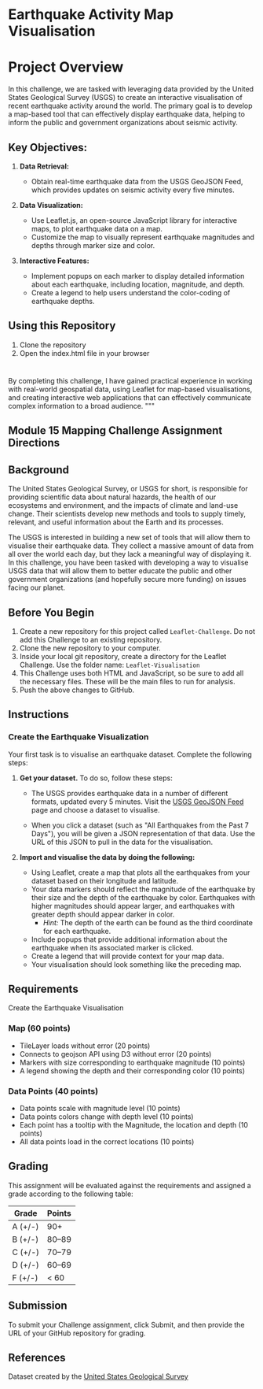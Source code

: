 # Earthquake Activity Map Visualisation

# Project Overview

In this challenge, we are tasked with leveraging data provided by the United States Geological Survey (USGS) to create an interactive visualisation of recent earthquake activity around the world. The primary goal is to develop a map-based tool that can effectively display earthquake data, helping to inform the public and government organizations about seismic activity.

## Key Objectives:
1. **Data Retrieval:**
   - Obtain real-time earthquake data from the USGS GeoJSON Feed, which provides updates on seismic activity every five minutes.

2. **Data Visualization:**
   - Use Leaflet.js, an open-source JavaScript library for interactive maps, to plot earthquake data on a map.
   - Customize the map to visually represent earthquake magnitudes and depths through marker size and color.

3. **Interactive Features:**
   - Implement popups on each marker to display detailed information about each earthquake, including location, magnitude, and depth.
   - Create a legend to help users understand the color-coding of earthquake depths.

## Using this Repository
 1. Clone the repository
 2. Open the index.html file in your browser

# 

By completing this challenge, I have gained practical experience in working with real-world geospatial data, using Leaflet for map-based visualisations, and creating interactive web applications that can effectively communicate complex information to a broad audience.
"""


## Module 15 Mapping Challenge Assignment Directions

## Background

The United States Geological Survey, or USGS for short, is responsible for providing scientific data about natural hazards, the health of our ecosystems and environment, and the impacts of climate and land-use change. Their scientists develop new methods and tools to supply timely, relevant, and useful information about the Earth and its processes.

The USGS is interested in building a new set of tools that will allow them to visualise their earthquake data. They collect a massive amount of data from all over the world each day, but they lack a meaningful way of displaying it. In this challenge, you have been tasked with developing a way to visualise USGS data that will allow them to better educate the public and other government organizations (and hopefully secure more funding) on issues facing our planet.

## Before You Begin

1. Create a new repository for this project called `Leaflet-Challenge`. Do not add this Challenge to an existing repository.
2. Clone the new repository to your computer.
3. Inside your local git repository, create a directory for the Leaflet Challenge. Use the folder name: `Leaflet-Visualisation`
4. This Challenge uses both HTML and JavaScript, so be sure to add all the necessary files. These will be the main files to run for analysis.
5. Push the above changes to GitHub.

## Instructions
### Create the Earthquake Visualization

Your first task is to visualise an earthquake dataset. Complete the following steps:

1. **Get your dataset.** To do so, follow these steps:
    - The USGS provides earthquake data in a number of different formats, updated every 5 minutes. Visit the [USGS GeoJSON Feed](https://earthquake.usgs.gov/earthquakes/feed/v1.0/geojson.php) page and choose a dataset to visualise.

    - When you click a dataset (such as "All Earthquakes from the Past 7 Days"), you will be given a JSON representation of that data. Use the URL of this JSON to pull in the data for the visualisation.

2. **Import and visualise the data by doing the following:**
    - Using Leaflet, create a map that plots all the earthquakes from your dataset based on their longitude and latitude.
    - Your data markers should reflect the magnitude of the earthquake by their size and the depth of the earthquake by color. Earthquakes with higher magnitudes should appear larger, and earthquakes with greater depth should appear darker in color.
        - *Hint:* The depth of the earth can be found as the third coordinate for each earthquake.
    - Include popups that provide additional information about the earthquake when its associated marker is clicked.
    - Create a legend that will provide context for your map data.
    - Your visualisation should look something like the preceding map.

## Requirements

Create the Earthquake Visualisation

### Map (60 points)
- TileLayer loads without error (20 points)
- Connects to geojson API using D3 without error (20 points)
- Markers with size corresponding to earthquake magnitude (10 points)
- A legend showing the depth and their corresponding color (10 points)

### Data Points (40 points)
- Data points scale with magnitude level (10 points)
- Data points colors change with depth level (10 points)
- Each point has a tooltip with the Magnitude, the location and depth (10 points)
- All data points load in the correct locations (10 points)

## Grading

This assignment will be evaluated against the requirements and assigned a grade according to the following table:

| Grade | Points |
|-------|--------|
| A (+/-) | 90+ |
| B (+/-) | 80–89 |
| C (+/-) | 70–79 |
| D (+/-) | 60–69 |
| F (+/-) | < 60 |

## Submission

To submit your Challenge assignment, click Submit, and then provide the URL of your GitHub repository for grading.


## References

Dataset created by the [United States Geological Survey](https://earthquake.usgs.gov/earthquakes/feed/v1.0/geojson.php)
